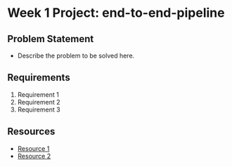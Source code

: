 # Week 1 Project: end-to-end-pipeline

## Problem Statement
- Describe the problem to be solved here.

## Requirements
1. Requirement 1
2. Requirement 2
3. Requirement 3

## Resources
- [Resource 1](https://example.com)
- [Resource 2](https://example.com)
